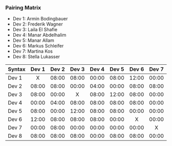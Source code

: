 

### Pairing Matrix

* Dev 1: Armin Bodingbauer
* Dev 2: Frederik Wagner
* Dev 3: Laila El Shafie
* Dev 4: Manar Abdelhalim 
* Dev 5: Manar Allam
* Dev 6: Markus Schleifer
* Dev 7: Martina Kos
* Dev 8: Stella Lukasser

| Syntax      | Dev 1   	  | Dev 2   	  | Dev 3   	  | Dev 4   	  | Dev 5   	  | Dev 6   	  | Dev 7   	  | Dev 8   	  |
| :---        |    :----:   |    :----:   |    :----:   |    :----:   |    :----:   |    :----:   |    :----:   |    :----:   |
| Dev 1       | X           | 08:00       | 08:00       | 00:00       | 08:00       | 12:00       | 00:00       | 08:00       |
| Dev 2       | 08:00       | 08:00           | 00:00       | 04:00       | 00:00       | 08:00       | 08:00       | 08:00       |
| Dev 3       | 08:00       | 00:00       | X           | 08:00       | 12:00       | 08:00       | 00:00       | 08:00       |
| Dev 4       | 00:00       | 04:00       | 08:00       | 08:00           | 08:00       | 08:00       | 00:00       | 00:00       |
| Dev 5       | 08:00       | 00:00       | 12:00       | 08:00       | 08:00           | 00:00       | 00:00       | 08:00       |
| Dev 6       | 12:00       | 08:00       | 08:00       | 08:00       | 00:00       | X           | 00:00       | 08:00       |
| Dev 7       | 00:00       | 08:00       | 00:00       | 00:00       | 00:00       | 00:00       | X           | 00:00       |
| Dev 8       | 08:00       | 08:00       | 08:00       | 00:00       | 08:00       | 08:00       | 00:00       | 04:00           |
